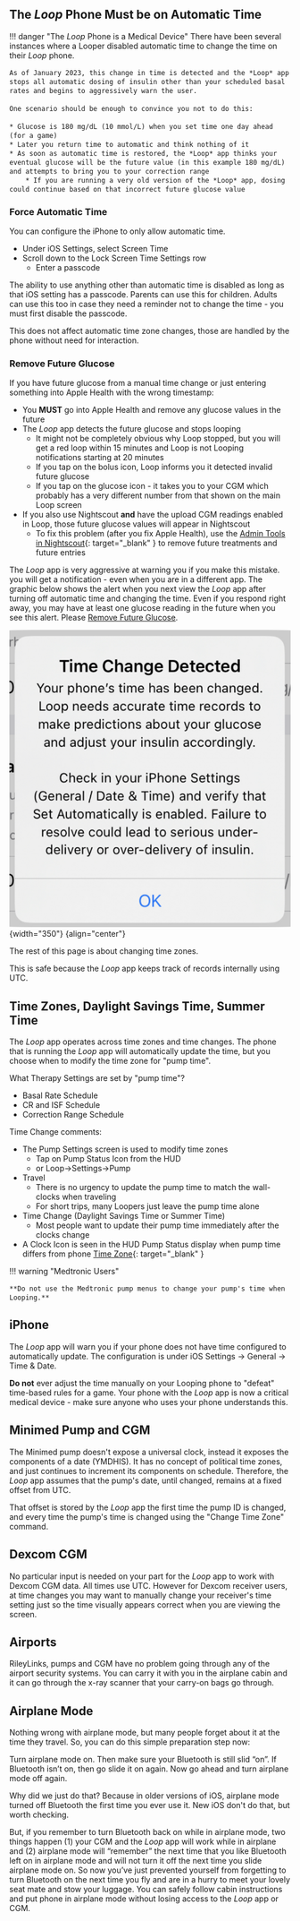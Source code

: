## The *Loop* Phone Must be on Automatic Time

!!! danger "The *Loop* Phone is a Medical Device"
    There have been several instances where a Looper disabled automatic time to change the time on their *Loop* phone.

    As of January 2023, this change in time is detected and the *Loop* app stops all automatic dosing of insulin other than your scheduled basal rates and begins to aggressively warn the user.

    One scenario should be enough to convince you not to do this:

    * Glucose is 180 mg/dL (10 mmol/L) when you set time one day ahead (for a game)
    * Later you return time to automatic and think nothing of it
    * As soon as automatic time is restored, the *Loop* app thinks your eventual glucose will be the future value (in this example 180 mg/dL) and attempts to bring you to your correction range
        * If you are running a very old version of the *Loop* app, dosing could continue based on that incorrect future glucose value

### Force Automatic Time

You can configure the iPhone to only allow automatic time.

* Under iOS Settings, select Screen Time
* Scroll down to the Lock Screen Time Settings row
    * Enter a passcode

The ability to use anything other than automatic time is disabled as long as that iOS setting has a passcode. Parents can use this for children. Adults can use this too in case they need a reminder not to change the time - you must first disable the passcode.

This does not affect automatic time zone changes, those are handled by the phone without need for interaction.

### Remove Future Glucose

If you have future glucose from a manual time change or just entering something into Apple Health with the wrong timestamp:

* You **MUST** go into Apple Health and remove any glucose values in the future
* The *Loop* app detects the future glucose and stops looping
    * It might not be completely obvious why Loop stopped, but you will get a red loop within 15 minutes and Loop is not Looping notifications starting at 20 minutes
    * If you tap on the bolus icon, Loop informs you it detected invalid future glucose
    * If you tap on the glucose icon - it takes you to your CGM which probably has a very different number from that shown on the main Loop screen
* If you also use Nightscout **and** have the upload CGM readings enabled in Loop, those future glucose values will appear in Nightscout
    * To fix this problem (after you fix Apple Health), use the [Admin Tools in Nightscout](https://nightscout.github.io/nightscout/admin_tools/){: target="_blank" } to remove future treatments and future entries

The *Loop* app is very aggressive at warning you if you make this mistake. you will get a notification - even when you are in a different app. The graphic below shows the alert when you next view the *Loop* app after turning off automatic time and changing the time. Even if you respond right away, you may have at least one glucose reading in the future when you see this alert. Please [Remove Future Glucose](#remove-future-glucose).

![notification displayed when automatic time is disabled on Loop phone](../loop-3/img/loop-3-omnipod-time-change.svg){width="350"}
{align="center"}

The rest of this page is about changing time zones.

This is safe because the *Loop* app keeps track of records internally using UTC.

## Time Zones, Daylight Savings Time, Summer Time

The *Loop* app operates across time zones and time changes. The phone that is running the *Loop* app will automatically update the time, but you choose when to modify the time zone for "pump time".

What Therapy Settings are set by "pump time"?

* Basal Rate Schedule
* CR and ISF Schedule
* Correction Range Schedule

Time Change comments:

* The Pump Settings screen is used to modify time zones
    * Tap on Pump Status Icon from the HUD
    * or Loop->Settings->Pump
* Travel
    * There is no urgency to update the pump time to match the wall-clocks when traveling
    * For short trips, many Loopers just leave the pump time alone
* Time Change (Daylight Savings Time or Summer Time)
    * Most people want to update their pump time immediately after the clocks change
* A Clock Icon is seen in the HUD Pump Status display when pump time differs from phone [Time Zone](../loop-3/displays-v3.md#time-zone){: target="_blank" }

!!! warning "Medtronic Users"

    **Do not use the Medtronic pump menus to change your pump's time when Looping.**

## iPhone

The *Loop* app will warn you if your phone does not have time configured to automatically update. The configuration is under iOS Settings -> General -> Time & Date.

**Do not** ever adjust the time manually on your Looping phone to "defeat" time-based rules for a game. Your phone with the *Loop* app is now a critical medical device - make sure anyone who uses your phone understands this.

## Minimed Pump and CGM

The Minimed pump doesn't expose a universal clock, instead it exposes the components of a date (YMDHIS). It has no concept of political time zones, and just continues to increment its components on schedule. Therefore, the *Loop* app assumes that the pump's date, until changed, remains at a fixed offset from UTC.

That offset is stored by the *Loop* app the first time the pump ID is changed, and every time the pump's time is changed using the "Change Time Zone" command.

## Dexcom CGM

No particular input is needed on your part for the *Loop* app to work with Dexcom CGM data. All times use UTC.  However for Dexcom receiver users, at time changes you may want to manually change your receiver's time setting just so the time visually appears correct when you are viewing the screen.

## Airports

RileyLinks, pumps and CGM have no problem going through any of the airport security systems. You can carry it with you in the airplane cabin and it can go through the x-ray scanner that your carry-on bags go through.

## Airplane Mode

Nothing wrong with airplane mode, but many people forget about it at the time they travel. So, you can do this simple preparation step now:

Turn airplane mode on. Then make sure your Bluetooth is still slid “on”. If Bluetooth isn’t on, then go slide it on again. Now go ahead and turn airplane mode off again.

Why did we just do that? Because in older versions of iOS, airplane mode turned off Bluetooth the first time you ever use it. New iOS don't do that, but worth checking.

But, if you remember to turn Bluetooth back on while in airplane mode, two things happen (1) your CGM and the *Loop* app will work while in airplane and (2) airplane mode will “remember” the next time that you like Bluetooth left on in airplane mode and will not turn it off the next time you slide airplane mode on. So now you’ve just prevented yourself from forgetting to turn Bluetooth on the next time you fly and are in a hurry to meet your lovely seat mate and stow your luggage. You can safely follow cabin instructions and put phone in airplane mode without losing access to the *Loop* app or CGM.

